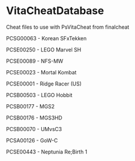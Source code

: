 # VitaCheatDatabase


Cheat files to use with PsVitaCheat from finalcheat


PCSG00063 - Korean SFxTekken

PCSE00250 - LEGO Marvel SH

PCSE00089 - NFS-MW

PCSE00023 - Mortal Kombat 

PCSE00001 - Ridge Racer (US)

PCSB00503 - LEGO Hobbit 

PCSB00177 - MGS2 

PCSB00176 - MGS3HD 

PCSB00070 - UMvsC3 

PCSA00126 - GoW-C

PCSE00443 - Neptunia Re;Birth 1
